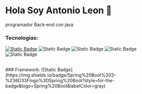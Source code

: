 # Hola Soy Antonio Leon 👋

programador Back-end con java

### Tecnologias:
[![Static Badge](https://img.shields.io/badge/JAVA%20-bluelogo%3Djava?style=for-the-badge&logo=java&color=blue)]()
![Static Badge](https://img.shields.io/badge/git-%23F05032logo%3Dgit?style=for-the-badge&logo=git&logoColor=%23F05032&labelColor=black)
![Static Badge](https://img.shields.io/badge/GitHub-%23181717logo%3DGitHub?style=for-the-badge&logo=GitHub&labelColor=black&color=orange)
![Static Badge](https://img.shields.io/badge/MySQL-%234479A1logo%3DMySQL?style=for-the-badge&logo=MySQL&labelColor=white&color=blue)
![Static Badge](https://img.shields.io/badge/MongoDB-%234479A1logo%2347A248)

<br>
### Framework:
![Static Badge](https://img.shields.io/badge/Spring%20Boot%203-%236D33Flogo%3DSpring%20Boot?style=for-the-badge&logo=Spring%20Boot&labelColor=gray)

<!--
**P-Antonio/P-Antonio** is a ✨ _special_ ✨ repository because its `README.md` (this file) appears on your GitHub profile.

Here are some ideas to get you started:

- 🔭 I’m currently working on ...
- 🌱 I’m currently learning ...
- 👯 I’m looking to collaborate on ...
- 🤔 I’m looking for help with ...
- 💬 Ask me about ...
- 📫 How to reach me: ...
- 😄 Pronouns: ...
- ⚡ Fun fact: ...
-->
